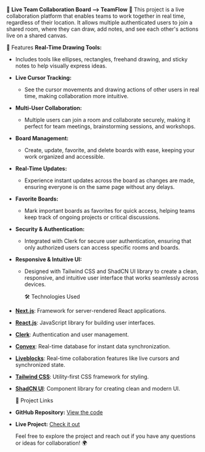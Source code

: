 🌟 **Live Team Collaboration Board --> TeamFlow** 🌟
This project is a live collaboration platform that enables teams to work together in real time,
regardless of their location. It allows multiple authenticated users to join a shared room, 
where they can draw, add notes, and see each other's actions live on a shared canvas.

🚀 Features
**Real-Time Drawing Tools:**
  - Includes tools like ellipses, rectangles, freehand drawing, and sticky notes to help visually express ideas.
  
- **Live Cursor Tracking:**
  - See the cursor movements and drawing actions of other users in real time, making collaboration more intuitive.

- **Multi-User Collaboration:**
  - Multiple users can join a room and collaborate securely, making it perfect for team meetings, brainstorming sessions, and workshops.

- **Board Management:**
  - Create, update, favorite, and delete boards with ease, keeping your work organized and accessible.

- **Real-Time Updates:**
  - Experience instant updates across the board as changes are made, ensuring everyone is on the same page without any delays.

- **Favorite Boards:**
  - Mark important boards as favorites for quick access, helping teams keep track of ongoing projects or critical discussions.

- **Security & Authentication:**
  - Integrated with Clerk for secure user authentication, ensuring that only authorized users can access specific rooms and boards.

- **Responsive & Intuitive UI:**
  - Designed with Tailwind CSS and ShadCN UI library to create a clean, responsive, and intuitive user interface that works seamlessly across devices.
 
    🛠️ Technologies Used

- **[Next.js](https://nextjs.org/)**: Framework for server-rendered React applications.
- **[React.js](https://reactjs.org/)**: JavaScript library for building user interfaces.
- **[Clerk](https://clerk.dev/)**: Authentication and user management.
- **[Convex](https://convex.dev/)**: Real-time database for instant data synchronization.
- **[Liveblocks](https://liveblocks.io/)**: Real-time collaboration features like live cursors and synchronized state.
- **[Tailwind CSS](https://tailwindcss.com/)**: Utility-first CSS framework for styling.
- **[ShadCN UI](https://ui.shadcn.com/)**: Component library for creating clean and modern UI.

  📌 Project Links
- **GitHub Repository:** [View the code](https://github.com/sk790/teamflow)
- **Live Project:** [Check it out](https://teamflow-alpha.vercel.app/)

  Feel free to explore the project and reach out if you have any questions or ideas for collaboration! 🌍

